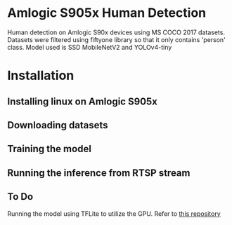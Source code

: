 # Amlogic S905x Human Detection
Human detection on Amlogic S90x devices using MS COCO 2017 datasets. Datasets were filtered using fiftyone library so that it only contains 'person' class. Model used is SSD MobileNetV2 and YOLOv4-tiny

# Installation
## Installing linux on Amlogic S905x
## Downloading datasets
## Training the model
## Running the inference from RTSP stream
## To Do
Running the model using TFLite to utilize the GPU. Refer to [this repository](https://github.com/ARM-software/armnn)